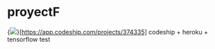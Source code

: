 # proyectF
{<img src="https://app.codeship.com/projects/45c93040-ea67-0137-6c1b-22ee8611456c/status?branch=master" />}[https://app.codeship.com/projects/374335] codeship + heroku + tensorflow test
